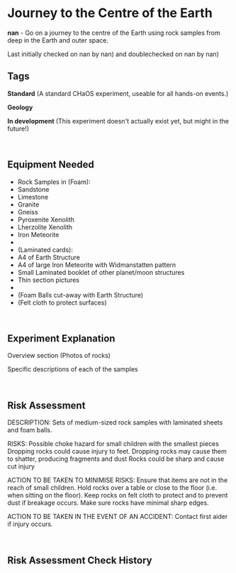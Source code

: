 # Journey to the Centre of the Earth

**nan** - Go on a journey to the centre of the Earth using rock samples from deep in the Earth and outer space.

Last initially checked on nan by nan) and doublechecked on nan by nan)

## Tags
<!--- Start Tags (DO NOT REMOVE THIS COMMENT) --->

**Standard** (A standard CHaOS experiment, useable for all hands-on events.)

**Geology**

**In development** (This experiment doesn't actually exist yet, but might in the future!)
<!--- End Tags (DO NOT REMOVE THIS COMMENT) --->

<br/>

## Equipment Needed 
- Rock Samples in (Foam):
- Sandstone
- Limestone
- Granite
- Gneiss
- Pyroxenite Xenolith
- Lherzolite Xenolith
- Iron Meteorite
- 
- (Laminated cards):
- A4 of Earth Structure
- A4 of large Iron Meteorite with Widmanstatten pattern
- Small Laminated booklet of other planet/moon structures
- Thin section pictures
- 
- (Foam Balls cut-away with Earth Structure)
- (Felt cloth to protect surfaces)

<br/>

## Experiment Explanation 

Overview section (Photos of rocks)

Specific descriptions of each of the samples

<br/>

## Risk Assessment

DESCRIPTION:
Sets of medium-sized rock samples with laminated sheets and foam balls.

RISKS:
Possible choke hazard for small children with the smallest pieces
Dropping rocks could cause injury to feet.
Dropping rocks may cause them to shatter, producing fragments and dust
Rocks could be sharp and cause cut injury

ACTION TO BE TAKEN TO MINIMISE RISKS:
Ensure that items are not in the reach of small children.
Hold rocks over a table or close to the floor (i.e. when sitting on the floor).
Keep rocks on felt cloth to protect and to prevent dust if breakage occurs.
Make sure rocks have minimal sharp edges.

ACTION TO BE TAKEN IN THE EVENT OF AN ACCIDENT:
Contact first aider if injury occurs.

<br/>

## Risk Assessment Check History 

